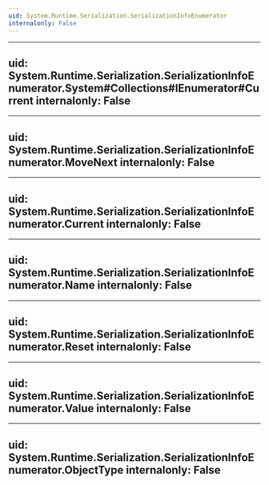 ```yaml
---
uid: System.Runtime.Serialization.SerializationInfoEnumerator
internalonly: False
---
```


---
uid: System.Runtime.Serialization.SerializationInfoEnumerator.System#Collections#IEnumerator#Current
internalonly: False
---

---
uid: System.Runtime.Serialization.SerializationInfoEnumerator.MoveNext
internalonly: False
---

---
uid: System.Runtime.Serialization.SerializationInfoEnumerator.Current
internalonly: False
---

---
uid: System.Runtime.Serialization.SerializationInfoEnumerator.Name
internalonly: False
---

---
uid: System.Runtime.Serialization.SerializationInfoEnumerator.Reset
internalonly: False
---

---
uid: System.Runtime.Serialization.SerializationInfoEnumerator.Value
internalonly: False
---

---
uid: System.Runtime.Serialization.SerializationInfoEnumerator.ObjectType
internalonly: False
---
